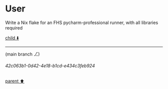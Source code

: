 # User

Write a Nix flake for an FHS pycharm-professional runner, with all libraries required 

[child ⬇️](#42c063b1-0d42-4e18-b1cd-e434c3feb924)

---

(main branch ⎇)
###### 42c063b1-0d42-4e18-b1cd-e434c3feb924
[parent ⬆️](#aaa2c720-245d-4ca6-bf45-4b6ead3dc3bf)
